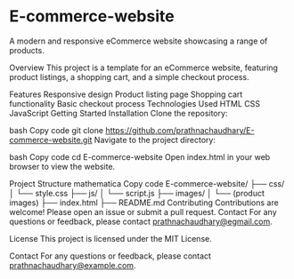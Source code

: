 # E-commerce-website
A modern and responsive eCommerce website showcasing a range of products.

Overview
This project is a template for an eCommerce website, featuring product listings, a shopping cart, and a simple checkout process.

Features
Responsive design
Product listing page
Shopping cart functionality
Basic checkout process
Technologies Used
HTML
CSS
JavaScript
Getting Started
Installation
Clone the repository:

bash
Copy code
git clone https://github.com/prathnachaudhary/E-commerce-website.git
Navigate to the project directory:

bash
Copy code
cd E-commerce-website
Open index.html in your web browser to view the website.

Project Structure
mathematica
Copy code
E-commerce-website/
├── css/
│   └── style.css
├── js/
│   └── script.js
├── images/
│   └── (product images)
├── index.html
├── README.md
Contributing
Contributions are welcome! Please open an issue or submit a pull request.
Contact
For any questions or feedback, please contact prathnachaudhary@egmail.com.


License
This project is licensed under the MIT License.

Contact
For any questions or feedback, please contact prathnachaudhary@example.com.

